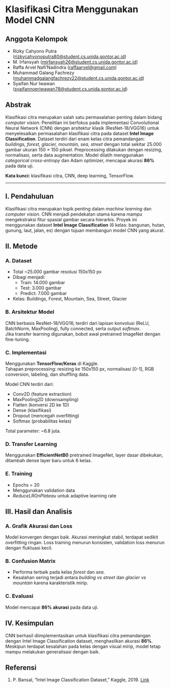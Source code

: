 # Klasifikasi Citra Menggunakan Model CNN

## Anggota Kelompok
- Rizky Cahyono Putra (rizkycahyonoputra80@student.cs.unida.gontor.ac.id)  
- M. Irfansyah (mirfansyah26@student.cs.unida.gontor.ac.id)  
- Raffa Arvel Nafi’Nadindra (raffaarvel@gmail.com)  
- Muhammad Galang Fachrezy (muhammadgalangfachrezy22@student.cs.unida.gontor.ac.id)  
- Syaifan Nur Iwawan (syaifannoeriwawan78@student.cs.unida.gontor.ac.id)  

## Abstrak
Klasifikasi citra merupakan salah satu permasalahan penting dalam bidang *computer vision*. Penelitian ini berfokus pada implementasi Convolutional Neural Network (CNN) dengan arsitektur klasik (ResNet-18/VGG16) untuk menyelesaikan permasalahan klasifikasi citra pada dataset **Intel Image Classification**. Dataset terdiri dari enam kelas citra pemandangan: *buildings, forest, glacier, mountain, sea, street* dengan total sekitar 25.000 gambar ukuran 150 × 150 piksel. Preprocessing dilakukan dengan resizing, normalisasi, serta data augmentation. Model dilatih menggunakan *categorical cross-entropy* dan Adam optimizer, mencapai akurasi **86%** pada data uji.  

**Kata kunci:** klasifikasi citra, CNN, deep learning, TensorFlow.

---

## I. Pendahuluan
Klasifikasi citra merupakan topik penting dalam *machine learning* dan *computer vision*. CNN menjadi pendekatan utama karena mampu mengekstraksi fitur spasial gambar secara hierarkis. Proyek ini menggunakan dataset **Intel Image Classification** (6 kelas: bangunan, hutan, gunung, laut, jalan, es) dengan tujuan membangun model CNN yang akurat.

## II. Metode
### A. Dataset
- Total ~25.000 gambar resolusi 150x150 px  
- Dibagi menjadi:
  - Train: 14.000 gambar  
  - Test: 3.000 gambar  
  - Predict: 7.000 gambar  
- Kelas: Buildings, Forest, Mountain, Sea, Street, Glacier  

### B. Arsitektur Model
CNN berbasis ResNet-18/VGG16, terdiri dari lapisan konvolusi (ReLU, BatchNorm, MaxPooling), fully connected, serta output *softmax*.  
Jika transfer learning digunakan, bobot awal pretrained ImageNet dengan fine-tuning.  

### C. Implementasi
Menggunakan **TensorFlow/Keras** di Kaggle.  
Tahapan preprocessing: resizing ke 150x150 px, normalisasi [0-1], RGB conversion, labeling, dan shuffling data.  

Model CNN terdiri dari:
- Conv2D (feature extraction)  
- MaxPooling2D (downsampling)  
- Flatten (konversi 2D ke 1D)  
- Dense (klasifikasi)  
- Dropout (mencegah overfitting)  
- Softmax (probabilitas kelas)  

Total parameter: ~6.8 juta.  

### D. Transfer Learning
Menggunakan **EfficientNetB0** pretrained ImageNet, layer dasar dibekukan, ditambah dense layer baru untuk 6 kelas.  

### E. Training
- Epochs = 20  
- Menggunakan validation data  
- *ReduceLROnPlateau* untuk adaptive learning rate  

## III. Hasil dan Analisis
### A. Grafik Akurasi dan Loss
Model konvergen dengan baik. Akurasi meningkat stabil, terdapat sedikit overfitting ringan. Loss training menurun konsisten, validation loss menurun dengan fluktuasi kecil.  

### B. Confusion Matrix
- Performa terbaik pada kelas *forest* dan *sea*.  
- Kesalahan sering terjadi antara *building vs street* dan *glacier vs mountain* karena karakteristik mirip.  

### C. Evaluasi
Model mencapai **86% akurasi** pada data uji.  

## IV. Kesimpulan
CNN berhasil diimplementasikan untuk klasifikasi citra pemandangan dengan Intel Image Classification dataset, menghasilkan akurasi **86%**. Meskipun terdapat kesalahan pada kelas dengan visual mirip, model tetap mampu melakukan generalisasi dengan baik.  

## Referensi
1. P. Bansal, “Intel Image Classification Dataset,” Kaggle, 2019. [Link](https://www.kaggle.com/puneet6060/intel-image-classification)
